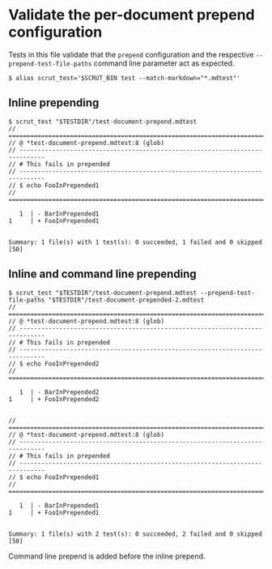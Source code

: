 # Validate the per-document prepend configuration

Tests in this file validate that the `prepend` configuration and the respective `--prepend-test-file-paths` command line parameter act as expected.

```scrut
$ alias scrut_test='$SCRUT_BIN test --match-markdown="*.mdtest"'
```

## Inline prepending

```scrut
$ scrut_test "$TESTDIR"/test-document-prepend.mdtest
// =============================================================================
// @ *test-document-prepend.mdtest:8 (glob)
// -----------------------------------------------------------------------------
// # This fails in prepended
// -----------------------------------------------------------------------------
// $ echo FooInPrepended1
// =============================================================================

   1  | - BarInPrepended1
1     | + FooInPrepended1


Summary: 1 file(s) with 1 test(s): 0 succeeded, 1 failed and 0 skipped
[50]
```

## Inline and command line prepending

```scrut
$ scrut_test "$TESTDIR"/test-document-prepend.mdtest --prepend-test-file-paths "$TESTDIR"/test-document-prepended-2.mdtest
// =============================================================================
// @ *test-document-prepend.mdtest:8 (glob)
// -----------------------------------------------------------------------------
// # This fails in prepended
// -----------------------------------------------------------------------------
// $ echo FooInPrepended2
// =============================================================================

   1  | - BarInPrepended2
1     | + FooInPrepended2


// =============================================================================
// @ *test-document-prepend.mdtest:8 (glob)
// -----------------------------------------------------------------------------
// # This fails in prepended
// -----------------------------------------------------------------------------
// $ echo FooInPrepended1
// =============================================================================

   1  | - BarInPrepended1
1     | + FooInPrepended1


Summary: 1 file(s) with 2 test(s): 0 succeeded, 2 failed and 0 skipped
[50]
```

Command line prepend is added before the inline prepend.
